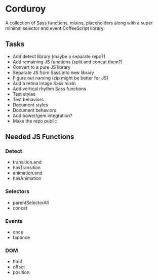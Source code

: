 # Corduroy
A collection of Sass functions, mixins, placeholders along with a super
minimal selector and event CoffeeScript library.


## Tasks
- Add detect library (maybe a separate repo?)
- Add remaining JS functions (split and concat them?)
- Convert to a pure JS library
- Separate JS from Sass into new library
- Figure out naming (zip might be better for JS)
- Add a retina image Sass mixin
- Add vertical rhythm Sass functions
- Test styles
- Test behaviors
- Document styles
- Document behaviors
- Add bower/gem integration?
- Make the repo public


## Needed JS Functions

### Detect
- transition.end
- hasTransition
- animation.end
- hasAnimation

### Selectors
- parentSelectorAll
- concat

### Events
- once
- taponce

### DOM
- html
- offset
- position

